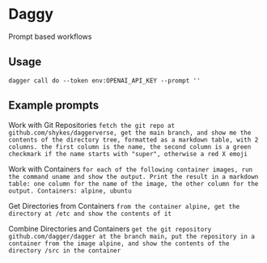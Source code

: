 # Daggy

Prompt based workflows

## Usage

`dagger call do --token env:OPENAI_API_KEY --prompt ''`

## Example prompts

Work with Git Repositories
`fetch the git repo at github.com/shykes/daggerverse, get the main branch, and show me the contents of the directory tree, formatted as a markdown table, with 2 columns. the first column is the name, the second column is a green checkmark if the name starts with "super", otherwise a red X emoji`


Work with Containers
`for each of the following container images, run the command uname and show the output. Print the result in a markdown table: one column for the name of the image, the other column for the output. Containers: alpine, ubuntu`


Get Directories from Containers
`from the container alpine, get the directory at /etc and show the contents of it`


Combine Directories and Containers
`get the git repository github.com/dagger/dagger at the branch main, put the repository in a container from the image alpine, and show the contents of the directory /src in the container`

